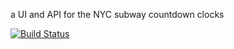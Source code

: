 a UI and API for the NYC subway countdown clocks

[![Build Status](https://cloud.drone.io/api/badges/jprobinson/wtt/status.svg)](https://cloud.drone.io/jprobinson/wtt)
